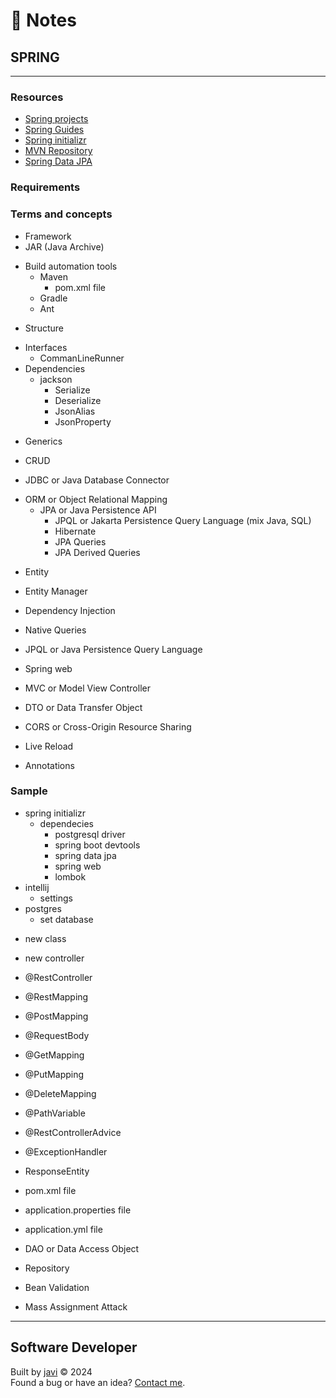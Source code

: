# :memo: Notes
## SPRING
---
### Resources
- [Spring projects](https://spring.io/projects)
- [Spring Guides](https://spring.io/guides)
- [Spring initializr](https://start.spring.io/)
- [MVN Repository](https://mvnrepository.com/)
- [Spring Data JPA](https://docs.spring.io/spring-data/jpa/reference/)
### Requirements

### Terms and concepts
- Framework
- JAR (Java Archive)
* Build automation tools
  * Maven
    - pom.xml file
  - Gradle
  - Ant
- Structure
* Interfaces
  - CommanLineRunner
* Dependencies
  * jackson
    - Serialize
    - Deserialize
    - JsonAlias
    - JsonProperty
- Generics

- CRUD

- JDBC or Java Database Connector
* ORM or Object Relational Mapping
  * JPA or Java Persistence API
    - JPQL or Jakarta Persistence Query Language (mix Java, SQL)
    - Hibernate
    - JPA Queries
    - JPA Derived Queries
- Entity
- Entity Manager

- Dependency Injection

- Native Queries
- JPQL or Java Persistence Query Language

- Spring web
- MVC or Model View Controller
- DTO or Data Transfer Object
- CORS or Cross-Origin Resource Sharing
- Live Reload

- Annotations

### Sample
* spring initializr
  * dependecies
    - postgresql driver
    - spring boot devtools
    - spring data jpa
    - spring web
    - lombok
* intellij
  * settings
* postgres
  - set database
- new class <name>
- new controller
- @RestController
- @RestMapping
- @PostMapping
- @RequestBody
- @GetMapping
- @PutMapping
- @DeleteMapping
- @PathVariable
- @RestControllerAdvice
- @ExceptionHandler

- ResponseEntity

- pom.xml file
- application.properties file
- application.yml file

- DAO or Data Access Object
- Repository

- Bean Validation

- Mass Assignment Attack
---
## Software Developer
Built by [javi](https://github.com/javierandres-dev/) :copyright: 2024  
Found a bug or have an idea? [Contact me](https://www.linkedin.com/in/javierandres-dev/).
